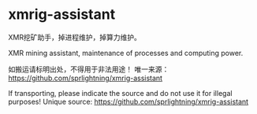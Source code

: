 # xmrig-assistant
XMR挖矿助手，掉进程维护，掉算力维护。

XMR mining assistant, maintenance of processes and computing power.


如搬运请标明出处，不得用于非法用途！
唯一来源：https://github.com/sprlightning/xmrig-assistant

If transporting, please indicate the source and do not use it for illegal purposes!
Unique source: https://github.com/sprlightning/xmrig-assistant

